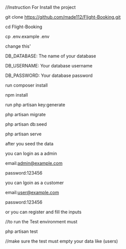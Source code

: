 //Instruction For Install the project 



git clone https://github.com/made112/Flight-Booking.git


cd Flight-Booking


cp .env.example .env


change this'


DB_DATABASE: The name of your database



DB_USERNAME: Your database username



DB_PASSWORD: Your database password

run composer install

npm install

run php artisan key:generate

php artisan migrate

php artisan db:seed

php artisan serve

after you seed the data 

you can login as a admin 

email:admin@example.com

password:123456


you can lgoin as a customer 


email:user@example.com


password:123456


or you can register and fill the inputs


//to run the Test environment must 


php artisan test


//make sure the test must empty your data like (users)
